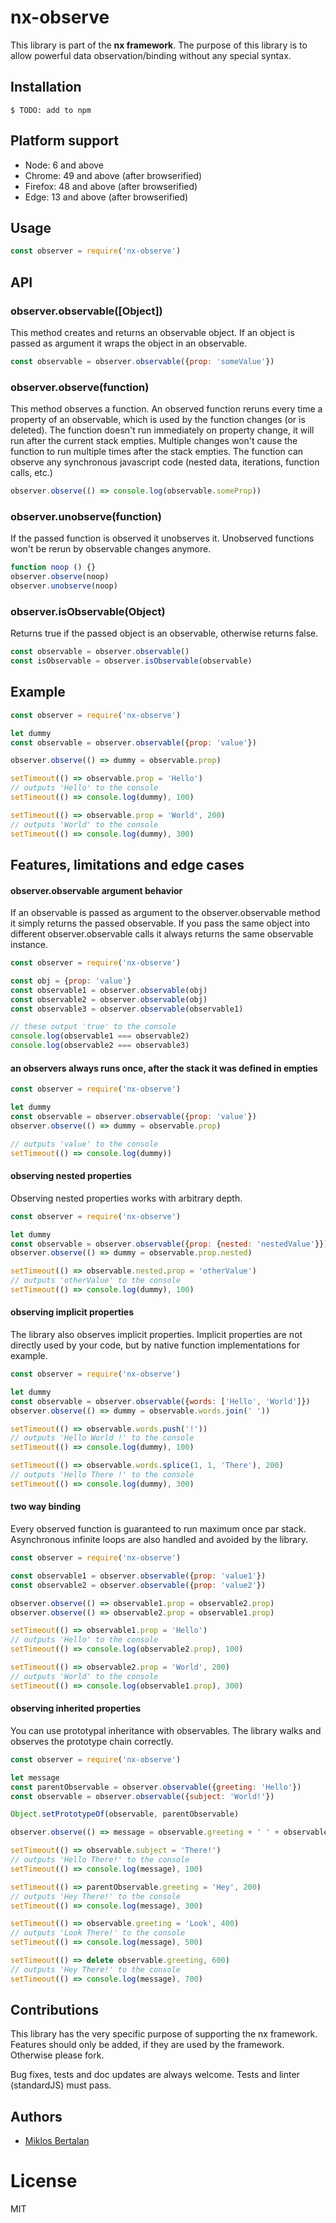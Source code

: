 # nx-observe

This library is part of the **nx framework**.
The purpose of this library is to allow powerful data observation/binding without any special syntax.

## Installation

```
$ TODO: add to npm
```

## Platform support

- Node: 6 and above
- Chrome: 49 and above (after browserified)
- Firefox: 48 and above (after browserified)
- Edge: 13 and above (after browserified)

## Usage

```js
const observer = require('nx-observe')
```

## API

### observer.observable([Object])

This method creates and returns an observable object. If an object is passed as argument it wraps the object in an observable.

```js
const observable = observer.observable({prop: 'someValue'})
```

### observer.observe(function)

This method observes a function. An observed function reruns every time a property of an observable, which is used by the function changes (or is deleted). The function doesn't run immediately on property change, it will run after the current stack empties. Multiple changes won't cause the function to run multiple times after the stack empties. The function can observe any synchronous javascript code (nested data, iterations, function calls, etc.)

```js
observer.observe(() => console.log(observable.someProp))
```

### observer.unobserve(function)

If the passed function is observed it unobserves it. Unobserved functions won't be rerun by observable changes anymore.

```js
function noop () {}
observer.observe(noop)
observer.unobserve(noop)
```

### observer.isObservable(Object)

Returns true if the passed object is an observable, otherwise returns false.

```js
const observable = observer.observable()
const isObservable = observer.isObservable(observable)
```

## Example

```js
const observer = require('nx-observe')

let dummy
const observable = observer.observable({prop: 'value'})

observer.observe(() => dummy = observable.prop)

setTimeout(() => observable.prop = 'Hello')
// outputs 'Hello' to the console
setTimeout(() => console.log(dummy), 100)

setTimeout(() => observable.prop = 'World', 200)
// outputs 'World' to the console
setTimeout(() => console.log(dummy), 300)
```

## Features, limitations and edge cases

#### observer.observable argument behavior

If an observable is passed as argument to the observer.observable method it simply returns the passed observable. If you pass the same object into different observer.observable calls it always returns the same observable instance.

```js
const observer = require('nx-observe')

const obj = {prop: 'value'}
const observable1 = observer.observable(obj)
const observable2 = observer.observable(obj)
const observable3 = observer.observable(observable1)

// these output 'true' to the console
console.log(observable1 === observable2)
console.log(observable2 === observable3)
```

#### an observers always runs once, after the stack it was defined in empties

```js
const observer = require('nx-observe')

let dummy
const observable = observer.observable({prop: 'value'})
observer.observe(() => dummy = observable.prop)

// outputs 'value' to the console
setTimeout(() => console.log(dummy))
```

#### observing nested properties

Observing nested properties works with arbitrary depth.

```js
const observer = require('nx-observe')

let dummy
const observable = observer.observable({prop: {nested: 'nestedValue'}})
observer.observe(() => dummy = observable.prop.nested)

setTimeout(() => observable.nested.prop = 'otherValue')
// outputs 'otherValue' to the console
setTimeout(() => console.log(dummy), 100)
```

#### observing implicit properties

The library also observes implicit properties. Implicit properties are not directly used by your code, but by native function implementations for example.

```js
const observer = require('nx-observe')

let dummy
const observable = observer.observable({words: ['Hello', 'World']})
observer.observe(() => dummy = observable.words.join(' '))

setTimeout(() => observable.words.push('!'))
// outputs 'Hello World !' to the console
setTimeout(() => console.log(dummy), 100)

setTimeout(() => observable.words.splice(1, 1, 'There'), 200)
// outputs 'Hello There !' to the console
setTimeout(() => console.log(dummy), 300)
```

#### two way binding

Every observed function is guaranteed to run maximum once par stack. Asynchronous infinite loops are also handled and avoided by the library.

```js
const observer = require('nx-observe')

const observable1 = observer.observable({prop: 'value1'})
const observable2 = observer.observable({prop: 'value2'})

observer.observe(() => observable1.prop = observable2.prop)
observer.observe(() => observable2.prop = observable1.prop)

setTimeout(() => observable1.prop = 'Hello')
// outputs 'Hello' to the console
setTimeout(() => console.log(observable2.prop), 100)

setTimeout(() => observable2.prop = 'World', 200)
// outputs 'World' to the console
setTimeout(() => console.log(observable1.prop), 300)
```

#### observing inherited properties

You can use prototypal inheritance with observables. The library walks and observes the prototype chain correctly.

```js
const observer = require('nx-observe')

let message
const parentObservable = observer.observable({greeting: 'Hello'})
const observable = observer.observable({subject: 'World!'})

Object.setPrototypeOf(observable, parentObservable)

observer.observe(() => message = observable.greeting + ' ' + observable.subject)

setTimeout(() => observable.subject = 'There!')
// outputs 'Hello There!' to the console
setTimeout(() => console.log(message), 100)

setTimeout(() => parentObservable.greeting = 'Hey', 200)
// outputs 'Hey There!' to the console
setTimeout(() => console.log(message), 300)

setTimeout(() => observable.greeting = 'Look', 400)
// outputs 'Look There!' to the console
setTimeout(() => console.log(message), 500)

setTimeout(() => delete observable.greeting, 600)
// outputs 'Hey There!' to the console
setTimeout(() => console.log(message), 700)
```

## Contributions

This library has the very specific purpose of supporting the nx framework. Features should only be added, if they are used by the framework. Otherwise please fork.

Bug fixes, tests and doc updates are always welcome.
Tests and linter (standardJS) must pass.

## Authors

  - [Miklos Bertalan](https://github.com/solkimicreb)

# License

  MIT
